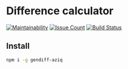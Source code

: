 # Difference calculator

[![Maintainability](https://api.codeclimate.com/v1/badges/69df39783ece77b1594f/maintainability)](https://codeclimate.com/github/Aziqq/project-lvl2-s293/maintainability)
[![Issue Count](https://codeclimate.com/github/Aziqq/project-lvl1-s280/badges/issue_count.svg)](https://codeclimate.com/github/Aziqq/project-lvl2-s293/maintainability)
[![Build Status](https://travis-ci.org/Aziqq/project-lvl2-s293.svg?branch=master)](https://travis-ci.org/Aziqq/project-lvl2-s293)

## Install

```sh
npm i -g gendiff-aziq
```